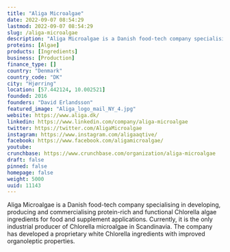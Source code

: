 ```yaml
---
title: "Aliga Microalgae"
date: 2022-09-07 08:54:29
lastmod: 2022-09-07 08:54:29
slug: /aliga-microalgae
description: "Aliga Microalgae is a Danish food-tech company specialising in developing, producing and commercialising protein-rich and functional Chlorella algae ingredients for food and supplement applications. Currently, it is the only industrial producer of Chlorella microalgae in Scandinavia. The company has developed a proprietary white Chlorella ingredients with improved organoleptic properties."
proteins: [Algae]
products: [Ingredients]
business: [Production]
finance_type: []
country: "Denmark"
country_code: "DK"
city: "Hjørring"
location: [57.442124, 10.002521]
founded: 2016
founders: "David Erlandsson"
featured_image: "Aliga_logo_mail_NY_4.jpg"
website: https://www.aliga.dk/
linkedin: https://www.linkedin.com/company/aliga-microalgae
twitter: https://twitter.com/AligaMicroalgae
instagram: https://www.instagram.com/aligaaqtive/
facebook: https://www.facebook.com/aligamicroalgae/
youtube: 
crunchbase: https://www.crunchbase.com/organization/aliga-microalgae
draft: false
pinned: false
homepage: false
weight: 5000
uuid: 11143
---
```

Aliga Microalgae is a Danish food-tech company specialising in developing, producing and commercialising protein-rich and functional Chlorella algae ingredients for food and supplement applications. Currently, it is the only industrial producer of Chlorella microalgae in Scandinavia. The company has developed a proprietary white Chlorella ingredients with improved organoleptic properties.
